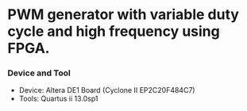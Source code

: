 # PWM generator with variable duty cycle and high frequency using FPGA.

### Device and Tool
- Device: Altera DE1 Board (Cyclone II EP2C20F484C7)
- Tools: Quartus ii 13.0sp1

